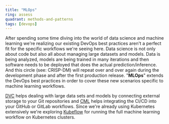 ```yaml
---
title: "MLOps"
ring: assess
quadrant: methods-and-patterns
tags: [devops]
---
```


After spending some time diving into the world of data science and machine learning we're realizing our existing DevOps best practices aren't a perfect fit for the specific workflows we're seeing here.
Data science is not only about code but also all about managing large datasets and models.
Data is being analyzed, models are being trained in many iterations and then software needs to be deployed that does the actual prediction/inference.
And this circle (see: CRISP-DM) will repeat over and over again during the development phase and after the first production release.
"**MLOps**" extends the DevOps best practices in order to cover these new scenarios specific to machine learning workflows.

[DVC](https://dvc.org/) helps dealing with large data sets and models by connecting external storage to your Git repositories and [CML](https://cml.dev/) helps integrating the CI/CD into your GitHub or GitLab workflows.
Since we're already using Kubernetes extensively we're exploring [Kubeflow](https://www.kubeflow.org/) for running the full machine learning workflow on Kubernetes clusters.
